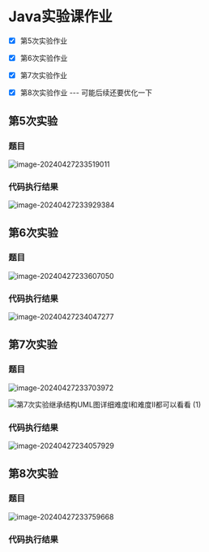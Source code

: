 # Java实验课作业

- [x] 第5次实验作业

- [x] 第6次实验作业

- [x] 第7次实验作业
- [x] 第8次实验作业 --- 可能后续还要优化一下

## 第5次实验

### 题目

![image-20240427233519011](https://yeyi0003.oss-cn-hangzhou.aliyuncs.com/image-20240427233519011.png)

### 代码执行结果

![image-20240427233929384](https://yeyi0003.oss-cn-hangzhou.aliyuncs.com/image-20240427233929384.png)



## 第6次实验

### 题目

![image-20240427233607050](https://yeyi0003.oss-cn-hangzhou.aliyuncs.com/image-20240427233607050.png)

### 代码执行结果

![image-20240427234047277](https://yeyi0003.oss-cn-hangzhou.aliyuncs.com/image-20240427234047277.png)

## 第7次实验

### 题目

![image-20240427233703972](https://yeyi0003.oss-cn-hangzhou.aliyuncs.com/image-20240427233703972.png)

![第7次实验继承结构UML图详细难度I和难度II都可以看看 (1)](https://yeyi0003.oss-cn-hangzhou.aliyuncs.com/%E7%AC%AC7%E6%AC%A1%E5%AE%9E%E9%AA%8C%E7%BB%A7%E6%89%BF%E7%BB%93%E6%9E%84UML%E5%9B%BE%E8%AF%A6%E7%BB%86%E9%9A%BE%E5%BA%A6I%E5%92%8C%E9%9A%BE%E5%BA%A6II%E9%83%BD%E5%8F%AF%E4%BB%A5%E7%9C%8B%E7%9C%8B%20(1).bmp)

### 代码执行结果

![image-20240427234057929](https://yeyi0003.oss-cn-hangzhou.aliyuncs.com/image-20240427234057929.png)

## 第8次实验

### 题目

![image-20240427233759668](https://yeyi0003.oss-cn-hangzhou.aliyuncs.com/image-20240427233759668.png)

### 代码执行结果

